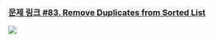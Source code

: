 ### [문제 링크 #83. Remove Duplicates from Sorted List](https://leetcode.com/problems/remove-duplicates-from-sorted-list/)

![](https://images.velog.io/images/yujo/post/275451de-27a1-430a-81b8-29c424f7ab42/image.png)
